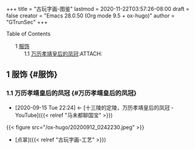 +++
title = "古玩字画-图鉴"
lastmod = 2020-11-22T03:57:26-08:00
draft = false
creator = "Emacs 28.0.50 (Org mode 9.5 + ox-hugo)"
author = "GTrunSec"
+++

<style>
  .ox-hugo-toc ul {
    list-style: none;
  }
</style>
<div class="ox-hugo-toc toc">
<div></div>

<div class="heading">Table of Contents</div>

- <span class="section-num">1</span> [服饰](#服饰)
    - <span class="section-num">1.1</span> [万历孝靖皇后的凤冠](#万历孝靖皇后的凤冠):ATTACH:

</div>
<!--endtoc-->



## <span class="section-num">1</span> 服饰 {#服饰}


### <span class="section-num">1.1</span> 万历孝靖皇后的凤冠 {#万历孝靖皇后的凤冠}

-   <span class="timestamp-wrapper"><span class="timestamp">[2020-09-15 Tue 22:24] </span></span> <- [十三陵的定陵，万历孝靖皇后的凤冠 - YouTube]({{< relref "马未都聊国宝" >}})

{{< figure src="/ox-hugo/20200912_0242230.jpeg" >}}

-   [点翠]({{< relref "古玩字画-工艺" >}})
